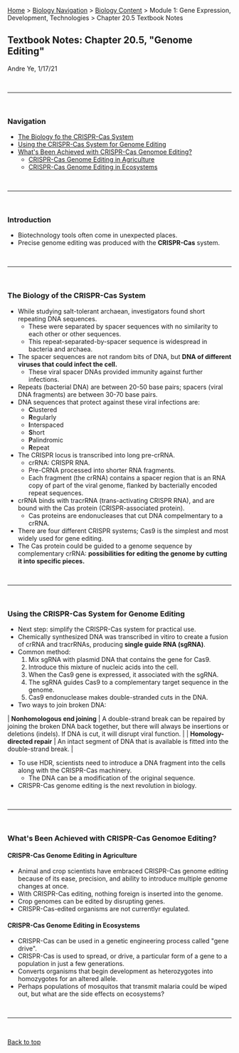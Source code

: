 [Home](https://andre-ye.github.io) > [Biology Navigation](https://andre-ye.github.io/biology/biology_navigation) > [Biology Content](https://andre-ye.github.io/biology/biology_navigation#biology-content) > Module 1: Gene Expression, Development, Technologies > Chapter 20.5 Textbook Notes

## Textbook Notes: Chapter 20.5, "Genome Editing"
Andre Ye, 1/17/21

<br>

---

<br>

### Navigation
- [The Biology fo the CRISPR-Cas System](#the-biology-fo-the-crispr-cas-system)
- [Using the CRISPR-Cas System for Genome Editing](#using-the-crispr-cas-system-for-genome-editing)
- [What's Been Achieved with CRISPR-Cas Genomoe Editing?](#what-s-been-achieved-with-crispr-cas-genomoe-editing)
  * [CRISPR-Cas Genome Editing in Agriculture](#crispr-cas-genome-editing-in-agriculture)
  * [CRISPR-Cas Genome Editing in Ecosystems](#crispr-cas-genome-editing-in-ecosystems)

<br>

---

<br>

### Introduction
- Biotechnology tools often come in unexpected places.
- Precise genome editing was produced with the **CRISPR-Cas** system.

<br>

---

<br>

### The Biology of the CRISPR-Cas System
- While studying salt-tolerant archaean, investigators found short repeating DNA sequences.
  - These were separated by spacer sequences with no similarity to each other or other sequences.
  - This repeat-separated-by-spacer sequence is widespread in bacteria and archaea.
- The spacer sequences are not random bits of DNA, but **DNA of different viruses that could infect the cell.**
  - These viral spacer DNAs provided immunity against further infections.
- Repeats (bacterial DNA) are between 20-50 base pairs; spacers (viral DNA fragments) are between 30-70 base pairs.
- DNA sequences that protect against these viral infections are:
  - **C**lustered
  - **R**egularly
  - **I**nterspaced
  - **S**hort
  - **P**alindromic
  - **R**epeat
- The CRISPR locus is transcribed into long pre-crRNA.
  - crRNA: CRISPR RNA.
  - Pre-CRNA processed into shorter RNA fragments.
  - Each fragment (the crRNA) contains a spacer region that is an RNA copy of part of the viral genome, flanked by bacterially encoded repeat sequences.
- crRNA binds with tracrRNA (trans-activating CRISPR RNA), and are bound with the Cas protein (CRISPR-associated protein).
  - Cas proteins are endonucleases that cut DNA compelmentary to a crRNA.
- There are four different CRISPR systems; Cas9 is the simplest and most widely used for gene editing.
- The Cas protein could be guided to a genome sequence by complementary crRNA: **possibilities for editing the genome by cutting it into specific pieces.**

<br>

---

<br>

### Using the CRISPR-Cas System for Genome Editing
- Next step: simplify the CRISPR-Cas system for practical use.
- Chemically synthesized DNA was transcribed in vitiro to create a fusion of crRNA and tracrRNAs, producing **single guide RNA (sgRNA)**.
- Common method:
  1. Mix sgRNA with plasmid DNA that contains the gene for Cas9.
  2. Introduce this mixture of nucleic acids into the cell.
  3. When the Cas9 gene is expressed, it associated with the sgRNA.
  4. The sgRNA guides Cas9 to a complementary target sequence in the genome.
  5. Cas9 endonuclease makes double-stranded cuts in the DNA.
- Two ways to join broken DNA:

| **Nonhomologous end joining** | A double-strand break can be repaired by joining the broken DNA back together, but there will always be insertions or deletions (indels). If DNA is cut, it will disrupt viral function. |
| **Homology-directed repair** | An intact segment of DNA that is available is fitted into the double-strand break. |

- To use HDR, scientists need to introduce a DNA fragment into the cells along with the CRISPR-Cas machinery.
  - The DNA can be a modification of the original sequence.
- CRISPR-Cas genome editing is the next revolution in biology.

<br>

---

<br>

### What's Been Achieved with CRISPR-Cas Genomoe Editing?

#### CRISPR-Cas Genome Editing in Agriculture
- Animal and crop scientists have embraced CRISPR-Cas genome editing because of its ease, precision, and ability to introduce multiple genome changes at once.
- With CRISPR-Cas editing, nothing foreign is inserted into the genome.
- Crop genomes can be edited by disrupting genes.
- CRISPR-Cas-edited organisms are not currentlyr egulated.

#### CRISPR-Cas Genome Editing in Ecosystems
- CRISPR-Cas can be used in a genetic engineering process called "gene drive".
- CRISPR-Cas is used to spread, or drive, a particular form of a gene to a population in just a few generations.
- Converts organisms that begin development as heterozygotes into homozygotes for an altered allele.
- Perhaps populations of mosquitos that transmit malaria could be wiped out, but what are the side effects on ecosystems?

<br>

---

<br>

[Back to top](#)
